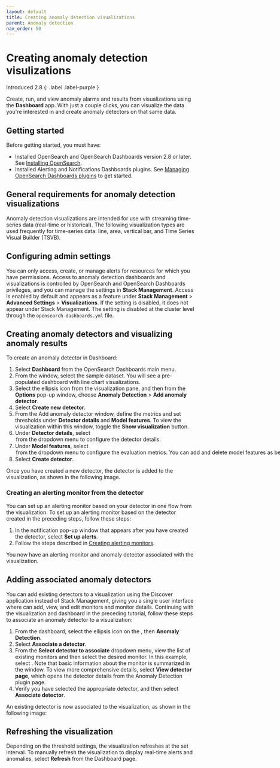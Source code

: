 ```yaml
---
layout: default
title: Creating anomaly detection visualizations
parent: Anomaly detection
nav_order: 50
---
```


# Creating anomaly detection visulizations
Introduced 2.8
{: .label .label-purple }

 Create, run, and view anomaly alarms and results from visualizations using the **Dashboard** app. With just a couple clicks, you can visualize the data you're interested in and create anomaly detectors on that same data.
 
## Getting started 

Before getting started, you must have:

- Installed OpenSearch and OpenSearch Dashboards version 2.8 or later. See [Installing OpenSearch]({{site.url}}{{site.baseurl}}/install-and-configure/install-opensearch/index/).
- Installed Alerting and Notifications Dashboards plugins. See [Managing OpenSearch Dashboards plugins]({{site.url}}{{site.baseurl}}install-and-configure/install-dashboards/plugins/) to get started.

## General requirements for anomaly detection visualizations

Anomaly detection visualizations are intended for use with streaming time-series data (real-time or historical). The following visualization types are used frequently for time-series data: line, area, vertical bar, and Time Series Visual Builder (TSVB).

## Configuring admin settings

 You can only access, create, or manage alerts for resources for which you have permissions. Access to anomaly detection dashboards and visualizations is controlled by OpenSearch and OpenSearch Dashboards privileges, and you can manage the settings in **Stack Management**. Access is enabled by default and appears as a feature under **Stack Management** > **Advanced Settings** > **Visualizations**. If the setting is disabled, it does not appear under Stack Management. The setting is disabled at the cluster level through the `opensearch-dashboards.yml` file.

## Creating anomaly detectors and visualizing anomaly results

To create an anomaly detector in Dashboard:

1. Select **Dashboard** from the OpenSearch Dashboards main menu.
2. From the <name> window, select the **<name>** sample dataset. You will see a pre-populated dashboard with line chart visualizations.
3. Select the ellipsis icon from the **<name>** visualization pane, and then from the **Options** pop-up window, choose **Anomaly Detection** > **Add anomaly detector**.
4. Select **Create new detector**.
5. From the Add anomaly detector window, define the metrics and set thresholds under **Detector details** and **Model features**. To view the visualization within this window, toggle the **Show visualization** button.
6. Under **Detector details**, select <option> from the dropdown menu to configure the detector details.
7. Under **Model features**, select <option> from the dropdown menu to configure the evaluation metrics. You can add and delete model features as best suited your use case and data, but you are limited to five model features for that detector.
8. Select **Create detector**.

Once you have created a new detector, the detector is added to the visualization, as shown in the following image.  

<insert UI>


### Creating an alerting monitor from the detector

You can set up an alerting monitor based on your detector in one flow from the visualization. To set up an alerting monitor based on the detector created in the preceding steps, follow these steps:

1. In the notification pop-up window that appears after you have created the detector, select **Set up alerts**.
2. Follow the steps described in [Creating alerting monitors](#creating-alerting-monitors).

You now have an alerting monitor and anomaly detector associated with the visualization.

<insert UI>

## Adding associated anomaly detectors

You can add existing detectors to a visualization using the Discover application instead of Stack Management, giving you a single user interface where can add, view, and edit monitors and monitor details. Continuing with the visualization and dashboard in the preceding tutorial, follow these steps to associate an anomaly detector to a visualization: 
 
1. From the dashboard, select the ellipsis icon on the **<name>**, then **Anomaly Detection**.
2. Select **Associate a detector**.
3. From the **Select detector to associate** dropdown menu, view the list of existing monitors and then select the desired monitor. In this example, select **<name>**. Note that basic information about the monitor is summarized in the window. To view more comprehensive details, select **View detector page**, which opens the detector details from the Anomaly Detection plugin page. 
4. Verify you have selected the appropriate detector, and then select **Associate detector**. 

An existing detector is now associated to the visualization, as shown in the following image:

<insert UI>

## Refreshing the visualization

Depending on the threshold settings, the visualization refreshes at the set interval. To manually refresh the visualization to display real-time alerts and anomalies, select **Refresh** from the Dashboard page.

